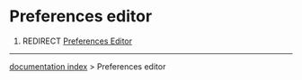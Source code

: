 # Preferences editor
1.  REDIRECT [Preferences Editor](Preferences_Editor.md)

---
[documentation index](../README.md) > Preferences editor
